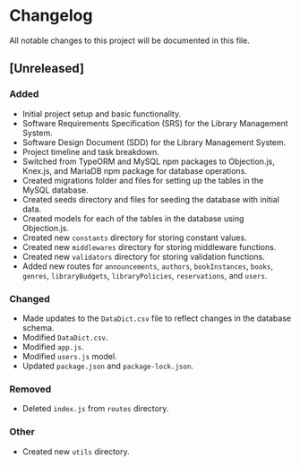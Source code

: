 # Changelog

All notable changes to this project will be documented in this file.

## [Unreleased]

### Added
- Initial project setup and basic functionality.
- Software Requirements Specification (SRS) for the Library Management System.
- Software Design Document (SDD) for the Library Management System.
- Project timeline and task breakdown.
- Switched from TypeORM and MySQL npm packages to Objection.js, Knex.js, and MariaDB npm package for database operations.
- Created migrations folder and files for setting up the tables in the MySQL database.
- Created seeds directory and files for seeding the database with initial data.
- Created models for each of the tables in the database using Objection.js.
- Created new `constants` directory for storing constant values.
- Created new `middlewares` directory for storing middleware functions.
- Created new `validators` directory for storing validation functions.
- Added new routes for `announcements`, `authors`, `bookInstances`, `books`, `genres`, `libraryBudgets`, `libraryPolicies`, `reservations`, and `users`.

### Changed
- Made updates to the `DataDict.csv` file to reflect changes in the database schema.
- Modified `DataDict.csv`.
- Modified `app.js`.
- Modified `users.js` model.
- Updated `package.json` and `package-lock.json`.

### Removed
- Deleted `index.js` from `routes` directory.

### Other
- Created new `utils` directory.

<!-- 
NOTE: The following lines are the reference/example/format for the logs which will be added to this file:

## [Unreleased]

### Added
- New features that have been added since the last release.

### Changed
- Changes to existing functionality.

### Deprecated
- Features that are planned to be removed in a future release.

### Removed
- Features that have been removed.

### Fixed
- Any bugs that have been fixed.

### Security
- Any security improvements.

## [0.1.0] - 2022-01-01

### Added
- Initial release of the project. -->
